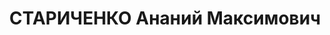 ---
title: СТАРИЧЕНКО Ананий Максимович
description: "1905 року народження, с. Селидівка Сталінського району Донецької області,\
  \ українець, освіта вища, член ВКП(б). Завідуючий плановим відділом обласного земельного\
  \ управління. Проживав: м. Сталіно (м. Донецьк) Донецької області, Будинок облвиконкому,\
  \ №6, кв. 19. \n  Заарештований 7 вересня 1937 року. Виїзною сесією військової колегії\
  \ Верховного Суду СРСР у м. Сталіно (м. Донецьк) 1 грудня 1937 року засуджений до\
  \ розстрілу з конфіскацією майна. Вирок приведений до виконання 2 грудня 1937 року\
  \ у м. Сталіно (м. Донецьк). \n  Реабілітований у 1958 році."
---